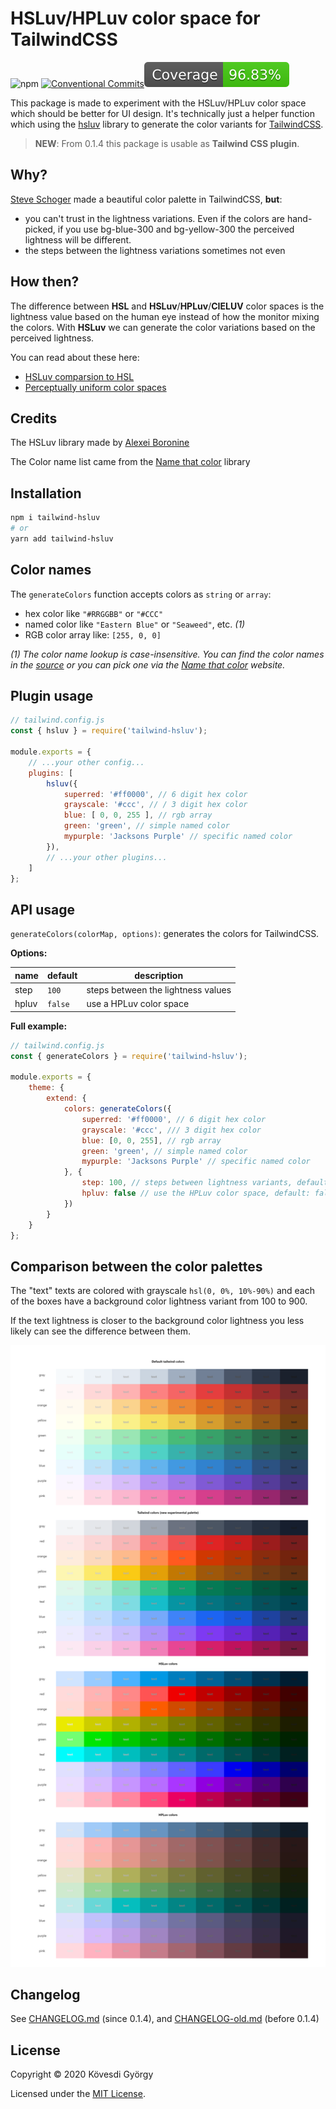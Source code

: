 # HSLuv/HPLuv color space for TailwindCSS

![npm](https://img.shields.io/npm/v/tailwind-hsluv) [![Conventional Commits](https://img.shields.io/badge/Conventional%20Commits-1.0.0-yellow.svg)](https://conventionalcommits.org)![](./coverage/badge.svg)

This package is made to experiment with the HSLuv/HPLuv color space which should be better for UI design. It's technically just a helper function which using the [hsluv](https://github.com/hsluv/hsluv/tree/master/javascript) library to generate the color variants for [TailwindCSS](https://tailwindcss.com/).

> **NEW**: From 0.1.4 this package is usable as **Tailwind CSS plugin**. 



## Why?

[Steve Schoger](https://twitter.com/steveschoger) made a beautiful color palette in TailwindCSS, **but**: 

- you can't trust in the lightness variations. Even if the colors are hand-picked, if you use bg-blue-300 and bg-yellow-300 the perceived lightness will be different.
- the steps between the lightness variations sometimes not even



## How then?

The difference between **HSL** and **HSLuv**/**HPLuv**/**CIELUV** color spaces is the lightness value based on the human eye instead of how the monitor mixing the colors. With **HSLuv** we can generate the color variations based on the perceived lightness.

You can read about these here:
* [HSLuv comparsion to HSL](https://www.hsluv.org/comparison/)
* [Perceptually uniform color spaces](https://programmingdesignsystems.com/color/perceptually-uniform-color-spaces/)



## Credits

The HSLuv library made by [Alexei Boronine](https://www.boronine.com/)

The Color name list came from the [Name that color](http://chir.ag/projects/name-that-color/) library



## Installation

```bash
npm i tailwind-hsluv
# or
yarn add tailwind-hsluv
```



## Color names

The `generateColors` function accepts colors as `string` or `array`: 

* hex color like `"#RRGGBB"` or `"#CCC"`
* named color like `"Eastern Blue"` or `"Seaweed"`, etc. *(1)*
* RGB color array like: `[255, 0, 0]`

*(1) The color name lookup is case-insensitive. You can find the color names in the [source](./src/color-names.js) or you can pick one via the [Name that color](http://chir.ag/projects/name-that-color/) website.*



## Plugin usage

```javascript
// tailwind.config.js
const { hsluv } = require('tailwind-hsluv');

module.exports = {
    // ...your other config...
    plugins: [
        hsluv({
            superred: '#ff0000', // 6 digit hex color
            grayscale: '#ccc', // / 3 digit hex color
            blue: [ 0, 0, 255 ], // rgb array
            green: 'green', // simple named color
            mypurple: 'Jacksons Purple' // specific named color
        }),
        // ...your other plugins...
    ]
};
```



## API usage

`generateColors(colorMap, options)`: generates the colors for TailwindCSS.

**Options:**

| name  | default | description                        |
| ----- | ------- | ---------------------------------- |
| step  | `100`   | steps between the lightness values |
| hpluv | `false` | use a HPLuv color space            |

**Full example:**

```javascript
// tailwind.config.js
const { generateColors } = require('tailwind-hsluv');

module.exports = {
    theme: {
        extend: {
            colors: generateColors({
                superred: '#ff0000', // 6 digit hex color
                grayscale: '#ccc', /// 3 digit hex color
                blue: [0, 0, 255], // rgb array
                green: 'green', // simple named color
                mypurple: 'Jacksons Purple' // specific named color
            }, {
                step: 100, // steps between lightness variants, default: 100
                hpluv: false // use the HPLuv color space, default: false
            })
        }
    }
};
```



## Comparison between the color palettes

The "text" texts are colored with grayscale `hsl(0, 0%, 10%-90%)` and each of the boxes have a background color lightness variant from 100 to 900.

If the text lightness is closer to the background color lightness you less likely can see the difference between them.





![image-20200925214453451](assets/image-20200925214453451.png)



## Changelog

See [CHANGELOG.md](./CHANGELOG.md) (since 0.1.4), and  [CHANGELOG-old.md](./CHANGELOG-old.md) (before 0.1.4)



## License

Copyright © 2020 Kövesdi György

Licensed under the [MIT License](https://github.com/samzlab/tailwind-hsluv/blob/master/LICENSE).